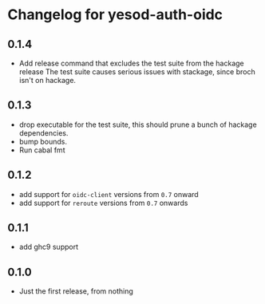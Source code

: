 # Changelog for yesod-auth-oidc

## 0.1.4

+ Add release command that excludes the test suite from the hackage release
  The test suite causes serious issues with stackage, since broch isn't on hackage.

## 0.1.3

+ drop executable for the test suite,
  this should prune a bunch of hackage dependencies.
+ bump bounds.
+ Run cabal fmt

## 0.1.2

+ add support for `oidc-client` versions from `0.7` onward
+ add support for `reroute` versions from `0.7` onwards

## 0.1.1

+ add ghc9 support

## 0.1.0

* Just the first release, from nothing
